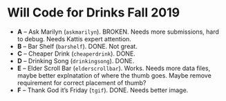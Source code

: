 Will Code for Drinks Fall 2019
==============================

* **A** – Ask Marilyn (`askmarilyn`). BROKEN. Needs more submissions, hard to debug. Needs Kattis expert attention.
* **B** – Bar Shelf (`barshelf`). DONE. Not great.
* **C** – Cheaper Drink (`cheaperdrink`). DONE.
* **D** – Drinking Song (`drinkingsong`). DONE.
* **E** – Elder Scroll Bar (`elderscrollbar`). Works. Needs more data files, maybe better explnatation of where the thumb goes. Maybe remove requirement for correct placement of thumb?
* **F** – Thank God it’s Friday (`tgif`). DONE. Needs better image.
